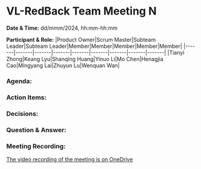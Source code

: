 # VL-RedBack Team Meeting N

**Date & Time:** dd/mmm/2024, hh:mm-hh:mm

**Participant & Role:**
|Product Owner|Scrum Master|Subteam Leader|Subteam Leader|Member|Member|Member|Member|Member|
|-------|-------|-------|-------|-------|-------|-------|-------|-------|
|Tianyi Zhong|Keang Lyu|Shanqing Huang|Yinuo Li|Mo Chen|Henagjia Cao|Mingyang Lai|Zhuyun Lu|Wenquan Wan|

### Agenda:

### Action Items:


### Decisions:


### Question & Answer:

### Meeting Recording:

[The video recording of the meeting is on OneDrive]()
